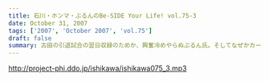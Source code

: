 ```yaml
---
title: 石川・ホンマ・ぶるんのBe-SIDE Your Life! vol.75-3
date: October 31, 2007
tags: ['2007', 'October 2007', 'vol.75']
draft: false
summary: 古田の引退試合の翌日収録のためか、興奮冷めやらぬぶるん氏。そしてなぜかカープファンのあまりにも熱く厚い思いが聴ける、そんな三本目となっております！NAMAE
---
```


http://project-phi.ddo.jp/ishikawa/ishikawa075_3.mp3